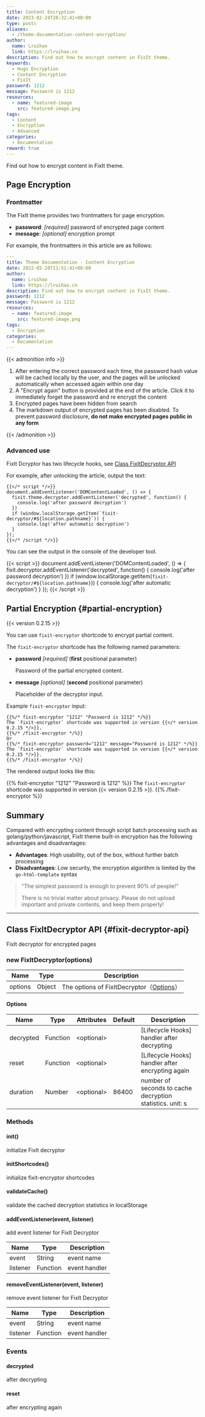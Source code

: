 ```yaml
---
title: Content Encryption
date: 2023-02-24T20:32:41+08:00
type: posts
aliases:
  - /theme-documentation-content-encryption/
author:
  name: Lruihao
  link: https://lruihao.cn
description: Find out how to encrypt content in FixIt theme.
keywords:
  - Hugo Encryption
  - Content Encryption
  - FixIt
password: 1212
message: Password is 1212
resources:
  - name: featured-image
    src: featured-image.png
tags:
  - Content
  - Encryption
  - Advanced
categories:
  - Documentation
reward: true
---
```


Find out how to encrypt content in FixIt theme.

<!--more-->

## Page Encryption

### Frontmatter

The FixIt theme provides two frontmatters for page encryption.

- **password**: _[required]_ password of encrypted page content
- **message**: _[optional]_ encryption prompt

For example, the frontmatters in this article are as follows:

```yaml
---
title: Theme Documentation - Content Encryption
date: 2022-05-28T11:51:41+08:00
author:
  name: Lruihao
  link: https://lruihao.cn
description: Find out how to encrypt content in FixIt theme.
password: 1212
message: Password is 1212
resources:
  - name: featured-image
    src: featured-image.png
tags:
  - Encryption
categories:
  - Documentation
---
```

{{< admonition info >}}

1. After entering the correct password each time, the password hash value will be cached locally by the user, and the pages will be unlocked automatically when accessed again within one day
2. A "Encrypt again" button is provided at the end of the article. Click it to immediately forget the password and re encrypt the content
3. Encrypted pages have been hidden from search
4. The markdown output of encrypted pages has been disabled. To prevent password disclosure, **do not make encrypted pages public in any form**

{{< /admonition >}}

### Advanced use

FixIt Dcryptor has two lifecycle hooks, see [Class FixItDecryptor API](#fixit-decryptor-api)

For example, after unlocking the article, output the text:

```go-html-template
{{</* script */>}}
document.addEventListener('DOMContentLoaded', () => {
  fixit.theme.decryptor.addEventListener('decrypted', function() {
    console.log('after password decryption')
  })
  if (window.localStorage.getItem(`fixit-decryptor/#${location.pathname}`)) {
    console.log('after automatic decryption')
  }
});
{{</* /script */>}}
```

You can see the output in the console of the developer tool.

{{< script >}}
document.addEventListener('DOMContentLoaded', () => {
  fixit.decryptor.addEventListener('decrypted', function() {
    console.log('after password decryption')
  })
  if (window.localStorage.getItem(`fixit-decryptor/#${location.pathname}`)) {
    console.log('after automatic decryption')
  }
});
{{< /script >}}

## Partial Encryption {#partial-encryption}

{{< version 0.2.15 >}}

You can use `fixit-encryptor` shortcode to encrypt partial content.

The `fixit-encryptor` shortcode has the following named parameters:

- **password** _[required]_ (**first** positional parameter)

    Password of the partial encrypted content.

- **message** _[optional]_ (**second** positional parameter)

    Placeholder of the decryptor input.

Example `fixit-encryptor` input:

```go-html-template
{{%/* fixit-encryptor "1212" "Password is 1212" */%}}
The `fixit-encryptor` shortcode was supported in version {{</* version 0.2.15 */>}}.
{{%/* /fixit-encryptor */%}}
Or
{{%/* fixit-encryptor password="1212" message="Password is 1212" */%}}
The `fixit-encryptor` shortcode was supported in version {{</* version 0.2.15 */>}}.
{{%/* /fixit-encryptor */%}}
```

The rendered output looks like this:

{{% fixit-encryptor "1212" "Password is 1212" %}}
The `fixit-encryptor` shortcode was supported in version {{< version 0.2.15 >}}.
{{% /fixit-encryptor %}}

## Summary

Compared with encrypting content through script batch processing such as golang/python/javascript, FixIt theme built-in encryption has the following advantages and disadvantages:

- **Advantages**: High usability, out of the box, without further batch processing
- **Disadvantages**: Low security, the encryption algorithm is limited by the `go-html-template` syntax

> "The simplest password is enough to prevent 90% of people!"
>
> There is no trivial matter about privacy. Please do not upload important and private contents, and keep them properly!

---

## Class FixItDecryptor API {#fixit-decryptor-api}

FixIt decryptor for encrypted pages

### new FixItDecryptor(options)

| Name    | Type   | Description                                          |
| ------- | ------ | ---------------------------------------------------- |
| options | Object | The options of FixItDecryptor（[Options](#options)） |

#### Options

| Name      | Type     | Attributes   | Default | Description                                               |
| --------- | -------- | ------------ | ------- | --------------------------------------------------------- |
| decrypted | Function | \<optional\> |         | [Lifecycle Hooks] handler after decrypting                |
| reset     | Function | \<optional\> |         | [Lifecycle Hooks] handler after encrypting again          |
| duration  | Number   | \<optional\> | 86400   | number of seconds to cache decryption statistics. unit: s |

### Methods

#### init()

initialize FixIt decryptor

#### initShortcodes()

initialize fixit-encryptor shortcodes

#### validateCache()

validate the cached decryption statistics in localStorage

#### addEventListener(event, listener)

add event listener for FixIt Decryptor

| Name     | Type     | Description   |
| -------- | -------- | ------------- |
| event    | String   | event name    |
| listener | Function | event handler |

#### removeEventListener(event, listener)

remove event listener for FixIt Decryptor

| Name     | Type     | Description   |
| -------- | -------- | ------------- |
| event    | String   | event name    |
| listener | Function | event handler |

### Events

#### decrypted

after decrypting

#### reset

after encrypting again
